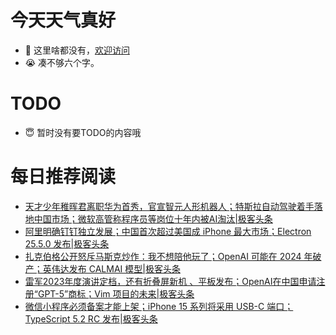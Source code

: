# 今天天气真好
- 👋 这里啥都没有，[欢迎访问](https://zhangfeng-ola.github.io/)
- 😭 凑不够六个字。
<!---
- 👀 I’m interested in ...
- 🌱 I’m currently learning ...
- 💞️ I’m looking to collaborate on ...
- 📫 How to reach me ...
- 😇 I'm doing something ...

--->

# TODO 
- 😇 暂时没有要TODO的内容哦

<!---
zhangfeng-ola/zhangfeng-ola is a ✨ special ✨ repository because its `README.md` (this file) appears on your GitHub profile.
You can click the Preview link to take a look at your changes.
--->

# 每日推荐阅读
<!-- BLOG-POST-LIST:START -->
- [天才少年稚晖君离职华为首秀，官宣智元人形机器人；特斯拉自动驾驶着手落地中国市场；微软高管称程序员等岗位十年内被AI淘汰|极客头条](https://blog.csdn.net/weixin_39786569/article/details/132312137)
- [阿里明确钉钉独立发展；中国首次超过美国成 iPhone 最大市场；Electron 25.5.0 发布|极客头条](https://blog.csdn.net/weixin_39786569/article/details/132291230)
- [扎克伯格公开怒斥马斯克炒作：我不想陪他玩了；OpenAI 可能在 2024 年破产；英伟达发布 CALMAI 模型|极客头条](https://blog.csdn.net/weixin_39786569/article/details/132269412)
- [雷军2023年度演讲定档，还有折叠屏新机 、平板发布；OpenAI在中国申请注册“GPT-5”商标；Vim 项目的未来|极客头条](https://blog.csdn.net/weixin_39786569/article/details/132224460)
- [微信小程序必须备案才能上架；iPhone 15 系列将采用 USB-C 端口；TypeScript 5.2 RC 发布|极客头条](https://blog.csdn.net/weixin_39786569/article/details/132202402)
<!-- BLOG-POST-LIST:END -->
